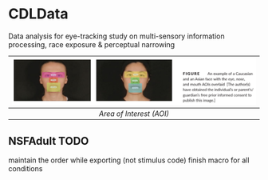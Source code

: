 # CDLData
Data analysis for eye-tracking study on multi-sensory information processing, race exposure &amp; perceptual narrowing

| ![AOI](/img/AreaOfInterest.png) |
| :--: |
| *Area of Interest (AOI)* |

NSFAdult TODO
----
maintain the order while exporting (not stimulus code)
finish macro for all conditions
